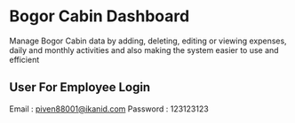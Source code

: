 # Bogor Cabin Dashboard

Manage Bogor Cabin data by adding, deleting, editing or viewing expenses, daily and monthly activities and also making the system easier to use and efficient

## User For Employee Login
Email : piven88001@ikanid.com
Password : 123123123
